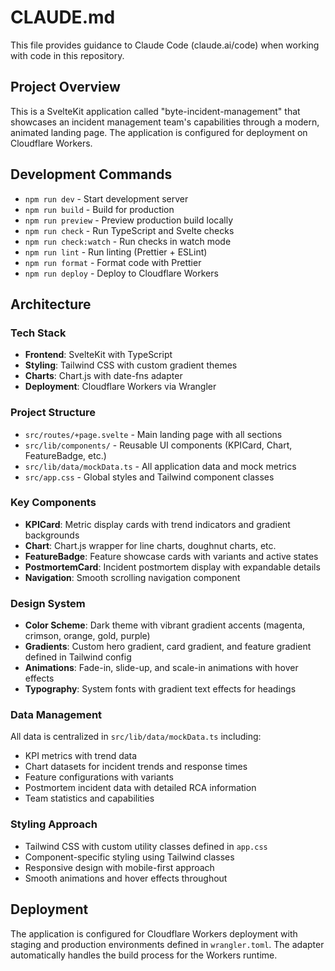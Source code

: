# CLAUDE.md

This file provides guidance to Claude Code (claude.ai/code) when working with code in this repository.

## Project Overview

This is a SvelteKit application called "byte-incident-management" that showcases an incident management team's capabilities through a modern, animated landing page. The application is configured for deployment on Cloudflare Workers.

## Development Commands

- `npm run dev` - Start development server
- `npm run build` - Build for production
- `npm run preview` - Preview production build locally
- `npm run check` - Run TypeScript and Svelte checks
- `npm run check:watch` - Run checks in watch mode
- `npm run lint` - Run linting (Prettier + ESLint)
- `npm run format` - Format code with Prettier
- `npm run deploy` - Deploy to Cloudflare Workers

## Architecture

### Tech Stack
- **Frontend**: SvelteKit with TypeScript
- **Styling**: Tailwind CSS with custom gradient themes
- **Charts**: Chart.js with date-fns adapter
- **Deployment**: Cloudflare Workers via Wrangler

### Project Structure
- `src/routes/+page.svelte` - Main landing page with all sections
- `src/lib/components/` - Reusable UI components (KPICard, Chart, FeatureBadge, etc.)
- `src/lib/data/mockData.ts` - All application data and mock metrics
- `src/app.css` - Global styles and Tailwind component classes

### Key Components
- **KPICard**: Metric display cards with trend indicators and gradient backgrounds
- **Chart**: Chart.js wrapper for line charts, doughnut charts, etc.
- **FeatureBadge**: Feature showcase cards with variants and active states
- **PostmortemCard**: Incident postmortem display with expandable details
- **Navigation**: Smooth scrolling navigation component

### Design System
- **Color Scheme**: Dark theme with vibrant gradient accents (magenta, crimson, orange, gold, purple)
- **Gradients**: Custom hero gradient, card gradient, and feature gradient defined in Tailwind config
- **Animations**: Fade-in, slide-up, and scale-in animations with hover effects
- **Typography**: System fonts with gradient text effects for headings

### Data Management
All data is centralized in `src/lib/data/mockData.ts` including:
- KPI metrics with trend data
- Chart datasets for incident trends and response times
- Feature configurations with variants
- Postmortem incident data with detailed RCA information
- Team statistics and capabilities

### Styling Approach
- Tailwind CSS with custom utility classes defined in `app.css`
- Component-specific styling using Tailwind classes
- Responsive design with mobile-first approach
- Smooth animations and hover effects throughout

## Deployment

The application is configured for Cloudflare Workers deployment with staging and production environments defined in `wrangler.toml`. The adapter automatically handles the build process for the Workers runtime.